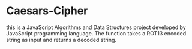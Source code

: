 # Caesars-Cipher
this is a JavaScript Algorithms and Data Structures project developed by JavaScript programming language. The function  takes a ROT13 encoded string as input and returns a decoded string. 
